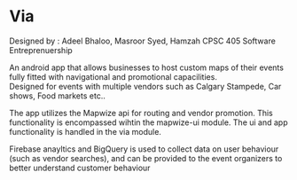 # Via
Designed by : Adeel Bhaloo, Masroor Syed, Hamzah 
CPSC 405 Software Entreprenuership 

An android app that allows businesses to host custom maps of their events fully fitted with navigational and promotional capacilities.    
Designed for events with multiple vendors such as Calgary Stampede, Car shows, Food markets etc..

The app utilizes the Mapwize api for routing and vendor promotion. This functionality is encompassed wihtin the mapwize-ui module.
The ui and app functionality is handled in the via module. 

Firebase anayltics and BigQuery is used to collect data on user behaviour (such as vendor searches), and can be provided to the event organizers to better understand customer behaviour 
